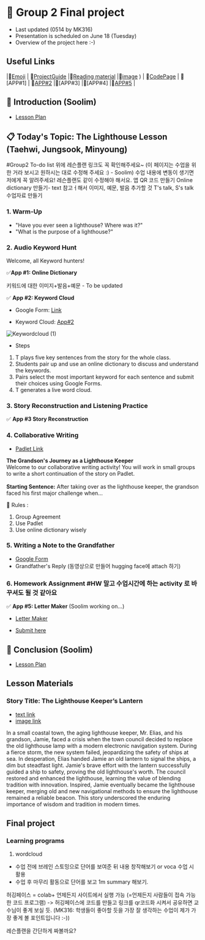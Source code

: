# 📗 Group 2 Final project 
+ Last updated (0514 by MK316)
+ Presentation is scheduled on June 18 (Tuesday)
+ Overview of the project here :-)

## Useful Links
|🎯[Emoji](https://gist.github.com/rxaviers/7360908) | 🎯[ProjectGuide](https://github.com/MK316/Spring2024/blob/main/DLTESOL/project/README.md) |🎯[Reading material](https://raw.githubusercontent.com/verastudio/verastudio/main/story04.txt) |🎯[image](https://github.com/verastudio/G2-finalproject/assets/163081348/32781da7-8e86-4646-8ce7-4e4994413bd0)
) | 🎯[CodePage](https://github.com/verastudio/G2-finalproject/blob/main/FPG02.ipynb) | 🎯[APP#1] | 🎯[APP#2](https://huggingface.co/spaces/verastudio/keywordcloud) |🎯[APP#3] |🎯[APP#4] |🎯[APP#5](https://huggingface.co/spaces/verastudio/Letter_Maker) |



## 📣 Introduction (Soolim)
+ [Lesson Plan](https://github.com/verastudio/G2-finalproject/blob/main/Lesson%20Plan.md)


##  📋 Today's Topic: The Lighthouse Lesson (Taehwi, Jungsook, Minyoung)

#Group2 To-do list
위에 레슨플랜 링크도 꼭 확인해주세요~
(이 페이지는 수업을 위한 거라 보시고 원하시는 대로 수정해 주세요 :) - Soolim)
수업 내용에 변동이 생기면 저에게 꼭 알려주세요! 레슨플랜도 같이 수정해야 해서요.
앱 QR 코드 만들기
Online dictionary 만들기- text 참고ㅓ해서 이미지, 예문, 발음 추가할 것
T's talk, S's talk 
수업자료 만들기

### 1. Warm-Up
+ "Have you ever seen a lighthouse? Where was it?" 
+ "What is the purpose of a lighthouse?"

### 2. Audio Keyword Hunt

Welcome, all Keyword hunters!

 ✅**App #1: Online Dictionary**

키워드에 대한 이미지+발음+예문 - To be updated <br>

 ✅ **App #2: Keyword Cloud**  

+ Google Form: [Link](https://forms.gle/uyBgxdJQgPVdK2DZ8) <br>


+ Keyword Cloud: [App#2](https://huggingface.co/spaces/verastudio/keywordcloud)

  
![Keywordcloud (1)](https://github.com/verastudio/G2-finalproject/assets/163081348/93555cbc-60de-4397-aa90-39d61f42cdf3)




+  Steps
1. T plays five key sentences from the story for the whole class.
2. Students pair up and use an online dictionary to discuss and understand the keywords.
3. Pairs select the most important keyword for each sentence and submit their choices using Google Forms.
4. T generates a live word cloud.


### 3. Story Reconstruction and Listening Practice

 ✅ **App #3 Story Reconstruction**

### 4. Collaborative Writing 

+ [Padlet Link](https://padlet.com/mirankim316/introduction-to-coding-and-language-app-design-tesol-spring--njwe895ytgl83hhu)

**The Grandson's Journey as a Lighthouse Keeper** <br>
Welcome to our collaborative writing activity!
You will work in small groups to write a short continuation of the story on Padlet.      
<br>
 **Starting Sentence:**
 After taking over as the lighthouse keeper, the grandson faced his first major challenge when...

🔹 Rules :
1. Group Agreement
2. Use Padlet
3. Use online dictionary wisely
   

### 5. Writing a Note to the Grandfather
+ [Google Form](https://docs.google.com/forms/d/e/1FAIpQLSds_m7YxPB9jmIBc-nM8sM6rHu8iaahqvsrb1KRX0dGRgGjHw/viewform?usp=sf_link)
+ Grandfather's Reply (동영상으로 만들어 hugging face에 attach 하기)

### 6. Homework Assignment #HW 말고 수업시간에 하는 activity 로 바꾸셔도 될 것 같아요

✅ **App #5: Letter Maker** (Soolim working on...)

+ [Letter Maker](https://huggingface.co/spaces/verastudio/Letter_Maker)

+ [Submit here](https://padlet.com/mirankim316/introduction-to-coding-and-language-app-design-tesol-spring--njwe895ytgl83hhu)

## 📣 Conclusion (Soolim)
+ [Lesson Plan](https://github.com/verastudio/G2-finalproject/blob/main/Lesson%20Plan.md)



## Lesson Materials


### Story Title: The Lighthouse Keeper’s Lantern 
+ [text link](https://raw.githubusercontent.com/MK316/Spring2024/main/DLTESOL/project/story04.txt)
+ [image link](https://github.com/MK316/Spring2024/blob/main/DLTESOL/project/Story04.png)

**<Synopsis>**
In a small coastal town, the aging lighthouse keeper, Mr. Elias, and his grandson, Jamie, faced a crisis when the town council decided to replace the old lighthouse lamp with a modern electronic navigation system. During a fierce storm, the new system failed, jeopardizing the safety of ships at sea. In desperation, Elias handed Jamie an old lantern to signal the ships, a dim but steadfast light. Jamie's brave effort with the lantern successfully guided a ship to safety, proving the old lighthouse's worth. The council restored and enhanced the lighthouse, learning the value of blending tradition with innovation. Inspired, Jamie eventually became the lighthouse keeper, merging old and new navigational methods to ensure the lighthouse remained a reliable beacon. This story underscored the enduring importance of wisdom and tradition in modern times.


## Final project


### Learning programs

1. wordcloud
- 수업 전에 브레인 스토밍으로 단어를 보여준 뒤 내용 창작해보기 or voca 수업 시 활용
- 수업 후 마무리 활동으로 단어를 보고 1m summary 해보기.




허깅페이스 = colab+ 언제든지 사이트에서 실행 가능 (=언제든지 사람들이 접속 가능한 코드 프로그램)
-> 허깅페이스에 코드를 만들고 링크를 qr코드화 시켜서 공유하면 교수님이 좋게 보실 듯. (MK316: 학생들이 좋아할 듯을 가장 잘 생각하는 수업이 제가 가장 좋게 볼 포인트입니다 :-))

레슨플랜을 간단하게 짜볼까요?


